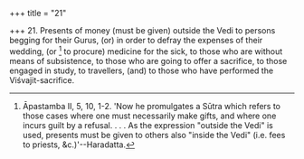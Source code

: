 +++
title = "21"

+++
21. Presents of money (must be given) outside the Vedi to persons begging for their Gurus, (or) in order to defray the expenses of their wedding, (or [^19]  to procure) medicine for the sick, to those who are without means of subsistence, to those who are going to offer a sacrifice, to those engaged in study, to travellers, (and) to those who have performed the Viśvajit-sacrifice.


[^19]:  Āpastamba II, 5, 10, 1-2. 'Now he promulgates a Sūtra which refers to those cases where one must necessarily make gifts, and where one incurs guilt by a refusal. . . . As the expression "outside the Vedi" is used, presents must be given to others also "inside the Vedi" (i.e. fees to priests, &c.)'--Haradatta.
